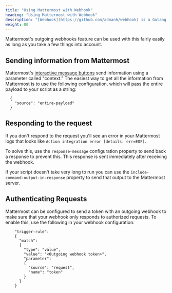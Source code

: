 ```yaml
---
title: "Using Mattermost with Webhook"
heading: "Using Mattermost with Webhook"
description: "[Webhook](https://github.com/adnanh/webhook) is a Golang application for setting up webhooks on a server with minimal configuration. It provides a simple way to trigger events on a server while keeping it separate from your web server."
weight: 80
---
```


Mattermost's outgoing webhooks feature  can be used with this fairly easily as long as you take a few things into account.

## Sending information from Mattermost

Mattermost's [interactive message buttons](../admin-interactive-messages) send information using a parameter called "context." The easiest way to get all the information from Mattermost is to use the following configuration, which will pass the entire payload to your script as a string:

```
  {
  	"source": "entire-payload"
  }
```

## Responding to the request

If you don't respond to the request you'll see an error in your Mattermost logs that looks like `Action integration error [details: err=EOF]`.

To solve this, use the `response-message` configuration property to send back a response to prevent this. This response is sent immediately after receiving the webhook. 

If your script doesn't take very long to run you can use the `include-command-output-in-response` property to send that output to the Mattermost server.

## Authenticating Requests

Mattermost can be configured to send a token with an outgoing webhook to make sure that your webhook only responds to authorized requests. To enable this, use the following in your webhook configuration:

```
    "trigger-rule":
    {
      "match":
      {
        "type": "value",
        "value": "<Outgoing webhook token>",
        "parameter":
        {
          "source": "request",
          "name": "token"
        }
      }
    }
```
